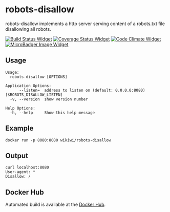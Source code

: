 # robots-disallow
robots-disallow implements a http server serving content of a robots.txt file disallowing all robots.

[![Build Status Widget]][Build Status] [![Coverage Status Widget]][Coverage Status] [![Code Climate Widget]][Code Climate] [![MicroBadger Image Widget]][MicroBadger URL]

[Build Status]: https://travis-ci.org/wikiwi/robots-disallow
[Build Status Widget]: https://travis-ci.org/wikiwi/robots-disallow.svg?branch=master
[Coverage Status]: https://coveralls.io/github/wikiwi/robots-disallow?branch=master
[Coverage Status Widget]: https://coveralls.io/repos/github/wikiwi/robots-disallow/badge.svg?branch=master
[Code Climate]: https://codeclimate.com/github/wikiwi/robots-disallow
[Code Climate Widget]: https://codeclimate.com/github/wikiwi/robots-disallow/badges/gpa.svg
[MicroBadger URL]: http://microbadger.com/#/images/wikiwi/robots-disallow
[MicroBadger Image Widget]: https://images.microbadger.com/badges/image/wikiwi/robots-disallow.svg


## Usage
    Usage:
      robots-disallow [OPTIONS]

    Application Options:
          --listen=  address to listen on (default: 0.0.0.0:8080) [$ROBOTS_DISALLOW_LISTEN]
      -v, --version  show version number

    Help Options:
      -h, --help     Show this help message

## Example
    docker run -p 8080:8080 wikiwi/robots-disallow

## Output
    curl localhost:8080
    User-agent: *
    Disallow: /

## Docker Hub
Automated build is available at the [Docker Hub](https://hub.docker.com/r/wikiwi/robots-disallow).


